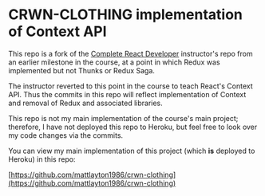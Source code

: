 # CRWN-CLOTHING implementation of Context API

This repo is a fork of the [Complete React Developer](https://www.udemy.com/course/complete-react-developer-zero-to-mastery) instructor's repo from an earlier milestone in the course, at a point in which Redux was implemented but not Thunks or Redux Saga.

The instructor reverted to this point in the course to teach React's Context API. Thus the commits in this repo will reflect implementation of Context and removal of Redux and associated libraries. 

This repo is not my main implementation of the course's main project; therefore, I have not deployed this repo to Heroku, but feel free to look over my code changes via the commits. 

You can view my main implementation of this project (which **is** deployed to Heroku) in this repo: 

[https://github.com/mattlayton1986/crwn-clothing](https://github.com/mattlayton1986/crwn-clothing)